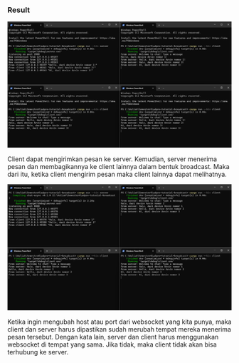 ### Result

![1 server and 3 clients](asset/cmd.png)

Client dapat mengirimkan pesan ke server. Kemudian, server menerima pesan dan membagikannya ke client lainnya dalam bentuk broadcast. Maka dari itu, ketika client mengirim pesan maka client lainnya dapat melihatnya. 

![1 server and 3 clients after modify port](asset/cmd2.png)

Ketika ingin mengubah host atau port dari websocket yang kita punya, maka client dan server harus dipastikan sudah merubah tempat mereka menerima pesan tersebut. Dengan kata lain, server dan client harus menggunakan websocket di tempat yang sama. Jika tidak, maka client tidak akan bisa terhubung ke server. 